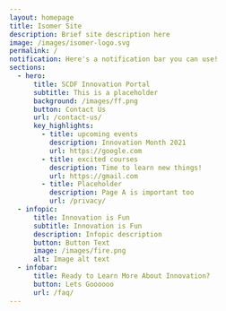 ```yaml
---
layout: homepage
title: Isomer Site
description: Brief site description here
image: /images/isomer-logo.svg
permalink: /
notification: Here's a notification bar you can use!
sections:
  - hero:
      title: SCDF Innovation Portal
      subtitle: This is a placeholder
      background: /images/ff.png
      button: Contact Us
      url: /contact-us/
      key_highlights:
        - title: upcoming events
          description: Innovation Month 2021
          url: https://google.com
        - title: excited courses
          description: Time to learn new things!
          url: https://gmail.com
        - title: Placeholder
          description: Page A is important too
          url: /privacy/
  - infopic:
      title: Innovation is Fun
      subtitle: Innovation is Fun
      description: Infopic description
      button: Button Text
      image: /images/fire.png
      alt: Image alt text
  - infobar:
      title: Ready to Learn More About Innovation?
      button: Lets Goooooo
      url: /faq/
---
```


